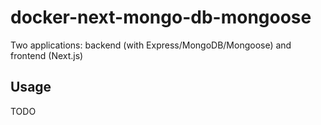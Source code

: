 # docker-next-mongo-db-mongoose
Two applications: backend (with Express/MongoDB/Mongoose) and frontend (Next.js)

## Usage

TODO